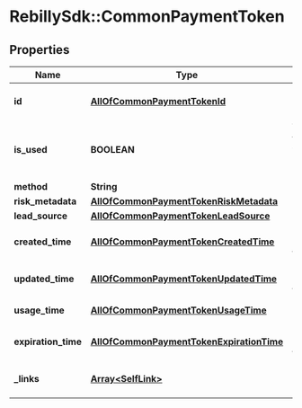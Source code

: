 # RebillySdk::CommonPaymentToken

## Properties
Name | Type | Description | Notes
------------ | ------------- | ------------- | -------------
**id** | [**AllOfCommonPaymentTokenId**](AllOfCommonPaymentTokenId.md) | The token identifier string. | [optional] 
**is_used** | **BOOLEAN** | Whether the token was already used. | [optional] [default to false]
**method** | **String** |  | 
**risk_metadata** | [**AllOfCommonPaymentTokenRiskMetadata**](AllOfCommonPaymentTokenRiskMetadata.md) |  | [optional] 
**lead_source** | [**AllOfCommonPaymentTokenLeadSource**](AllOfCommonPaymentTokenLeadSource.md) |  | [optional] 
**created_time** | [**AllOfCommonPaymentTokenCreatedTime**](AllOfCommonPaymentTokenCreatedTime.md) | Token created time. | [optional] 
**updated_time** | [**AllOfCommonPaymentTokenUpdatedTime**](AllOfCommonPaymentTokenUpdatedTime.md) | Token updated time. | [optional] 
**usage_time** | [**AllOfCommonPaymentTokenUsageTime**](AllOfCommonPaymentTokenUsageTime.md) | Token usage time. | [optional] 
**expiration_time** | [**AllOfCommonPaymentTokenExpirationTime**](AllOfCommonPaymentTokenExpirationTime.md) | Token expiration time. | [optional] 
**_links** | [**Array&lt;SelfLink&gt;**](SelfLink.md) | The links related to resource. | [optional] 

